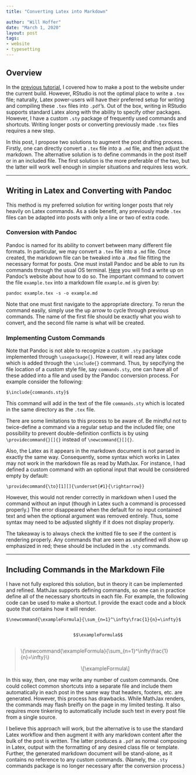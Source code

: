 ```yaml
---
title: "Converting Latex into Markdown"

author: "Will Hoffer"
date: "March 1, 2020"
layout: post
tags:
- website
- typesetting
---
```


<script src="{{ site.url }}{{ site.baseurl }}/knitr_files/2020-03-01-drafting-in-latex_files/header-attrs-2.1/header-attrs.js"></script>

<section class="main-content">
<div id="overview" class="section level2">
<h2>Overview</h2>
<p>In the <a href="https://willhoffer.com/2020/02/how-posts-are-made">previous tutorial</a>, I covered how to make a post to the website under the current build. However, RStudio is not the optimal place to write a <code>.tex</code> file; naturally, Latex power-users will have their preferred setup for writing and compiling these <code>.tex</code> files into <code>.pdf</code>’s. Out of the box, writing in RStudio supports standard Latex along with the ability to specify other packages. However, I have a custom <code>.sty</code> package of frequently used commands and shortcuts. Writing longer posts or converting previously made <code>.tex</code> files requires a new step.</p>
<p>In this post, I propose two solutions to augment the post drafting process. Firstly, one can directly convert a <code>.tex</code> file into a <code>.md</code> file, and then adjust the markdown. The alternative solution is to define commands in the post itself or in an included file. The first solution is the more preferable of the two, but the latter will work well enough in simpler situations and requires less work.</p>
<hr />
</div>
<div id="writing-in-latex-and-converting-with-pandoc" class="section level2">
<h2>Writing in Latex and Converting with Pandoc</h2>
<p>This method is my preferred solution for writing longer posts that rely heavily on Latex commands. As a side benefit, any previously made <code>.tex</code> files can be adapted into posts with only a line or two of extra code.</p>
<div id="conversion-with-pandoc" class="section level3">
<h3>Conversion with Pandoc</h3>
<p>Pandoc is named for its ability to convert between many different file formats. In particular, we may convert a <code>.tex</code> file into a <code>.md</code> file. Once created, the markdown file can be tweaked into a <code>.Rmd</code> file fitting the necessary format for posts. One must install Pandoc and be able to run its commands through the usual OS terminal. <a href="https://pandoc.org/getting-started.html">Here</a> you will find a write up on Pandoc’s website about how to do so. The important command to convert the file <code>example.tex</code> into a markdown file <code>example.md</code> is given by:</p>
<pre><code>pandoc example.tex -s -o example.md</code></pre>
<p>Note that one must first navigate to the appropriate directory. To rerun the command easily, simply use the up arrow to cycle through previous commands. The name of the first file should be exactly what you wish to convert, and the second file name is what will be created.</p>
</div>
<div id="implementing-custom-commands" class="section level3">
<h3>Implementing Custom Commands</h3>
<p>Note that Pandoc is not able to recognize a custom <code>.sty</code> package implemented through <code>\usepackage{}</code>. However, it will read any latex code which is added through the <code>\include{}</code> command. Thus, by sepcifying the file location of a custom style file, say <code>commands.sty</code>, one can have all of these added into a file and used by the Pandoc conversion process. For example consider the following:</p>
<pre><code>$\include{commands.sty}$</code></pre>
<p>This command will add in the text of the file <code>commands.sty</code> which is located in the same directory as the <code>.tex</code> file.</p>
<p>There are some limitations to this process to be aware of. Be mindful not to twice-define a command via a regular setup and the included file; one possibility to prevent double-definition conflicts is by using <code>\providecommand{}[]{}</code> instead of <code>\newcommand{}[]{}</code>.</p>
<p>Also, the Latex as it appears in the markdown document is not parsed in exactly the same way. Consequently, some syntax which works in Latex may not work in the markdown file as read by MathJax. For instance, I had defined a custom command with an optional input that would be considered empty by default:</p>
<pre><code>\providecommand{\to}[1][]{\underset{#1}{\rightarrow}}</code></pre>
<p>However, this would not render correctly in markdown when I used the command without an input (though in Latex such a command is processed properly.) The error disappeared when the default for no input contained text and when the optional argument was removed entirely. Thus, some syntax may need to be adjusted slightly if it does not display properly.</p>
<p>The takeaway is to always check the knitted file to see if the content is rendering properly. Any commands that are seen as undefined will show up emphasized in red; these should be included in the <code>.sty</code> commands.</p>
<hr />
</div>
</div>
<div id="including-commands-in-the-markdown-file" class="section level2">
<h2>Including Commands in the Markdown File</h2>
<p>I have not fully explored this solution, but in theory it can be implemented and refined. MathJax supports defining commands, so one can in practice define all of the necessary shortcuts in each file. For example, the following code can be used to make a shortcut. I provide the exact code and a block quote that contains how it will render.</p>
<pre><code>$\newcommand{\exampleFormula}{\sum_{n=1}^\infty\frac{1}{n}=\infty}$

$$\exampleFormula$$</code></pre>
<blockquote>
<p><span class="math inline">\(\newcommand{\exampleFormula}{\sum_{n=1}^\infty\frac{1}{n}=\infty}\)</span></p>
<p><span class="math display">\[\exampleFormula\]</span></p>
</blockquote>
<p>In this way, then, one may write any number of custom commands. One could collect common shortcuts into a separate file and include them automatically in each post in the same way that headers, footers, etc. are generated. However, this process has drawbacks. While MathJax renders, the commands may flash breifly on the page in my limited testing. It also requires more tinkering to automatically include such text in every post file from a single source.</p>
<p>I believe this approach will work, but the alternative is to use the standard Latex workflow and then augment it with any markdown content after the bulk of the post is written. The latter produces a <code>.pdf</code> as normal composing in Latex, output with the formatting of any desired class file or template. Further, the generated markdown document will be stand-alone, as it contains no reference to any custom commands. (Namely, the <code>.sty</code> commands package is no longer necessary after the conversion process.)</p>
</div>
</section>
